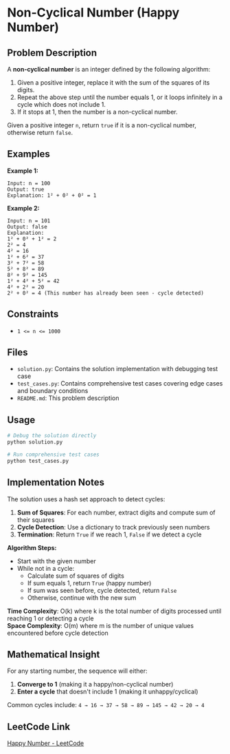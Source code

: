 # Non-Cyclical Number (Happy Number)

## Problem Description

A **non-cyclical number** is an integer defined by the following algorithm:

1. Given a positive integer, replace it with the sum of the squares of its digits.
2. Repeat the above step until the number equals 1, or it loops infinitely in a cycle which does not include 1.
3. If it stops at 1, then the number is a non-cyclical number.

Given a positive integer `n`, return `true` if it is a non-cyclical number, otherwise return `false`.

## Examples

**Example 1:**
```
Input: n = 100
Output: true
Explanation: 1² + 0² + 0² = 1
```

**Example 2:**
```
Input: n = 101
Output: false
Explanation:
1² + 0² + 1² = 2
2² = 4
4² = 16
1² + 6² = 37
3² + 7² = 58
5² + 8² = 89
8² + 9² = 145
1² + 4² + 5² = 42
4² + 2² = 20
2² + 0² = 4 (This number has already been seen - cycle detected)
```

## Constraints

- `1 <= n <= 1000`

## Files

- `solution.py`: Contains the solution implementation with debugging test case
- `test_cases.py`: Contains comprehensive test cases covering edge cases and boundary conditions
- `README.md`: This problem description

## Usage

```bash
# Debug the solution directly
python solution.py

# Run comprehensive test cases
python test_cases.py
```

## Implementation Notes

The solution uses a hash set approach to detect cycles:

1. **Sum of Squares**: For each number, extract digits and compute sum of their squares
2. **Cycle Detection**: Use a dictionary to track previously seen numbers
3. **Termination**: Return `True` if we reach 1, `False` if we detect a cycle

**Algorithm Steps:**
- Start with the given number
- While not in a cycle:
  - Calculate sum of squares of digits
  - If sum equals 1, return `True` (happy number)
  - If sum was seen before, cycle detected, return `False`
  - Otherwise, continue with the new sum

**Time Complexity**: O(k) where k is the total number of digits processed until reaching 1 or detecting a cycle  
**Space Complexity**: O(m) where m is the number of unique values encountered before cycle detection

## Mathematical Insight

For any starting number, the sequence will either:
1. **Converge to 1** (making it a happy/non-cyclical number)
2. **Enter a cycle** that doesn't include 1 (making it unhappy/cyclical)

Common cycles include: `4 → 16 → 37 → 58 → 89 → 145 → 42 → 20 → 4`

## LeetCode Link

[Happy Number - LeetCode](https://leetcode.com/problems/happy-number/) 